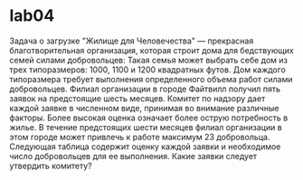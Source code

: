 # lab04
Задача о загрузке
"Жилище для Человечества" — прекрасная благотворительная организация, которая строит дома для бедствующих семей силами добровольцев: Такая семья может выбрать себе дом из трех типоразмеров: 1000, 1100 и 1200 квадратных футов. Дом каждого типоразмера требует выполнения определенного объема  работ силами добровольцев. Филиал организации в городе Файтвилл получил пять заявок на предстоящие шесть месяцев. Комитет по надзору дает каждой заявке в численном виде, принимая во внимание различные факторы.  Более высокая оценка означает более острую потребность в жилье. В течение предстоящих шести месяцев филиал организации в этом городе может привлечь  к работе максимум 23 добровольца. Следующая таблица содержит оценку каждой заявки и необходимое число добровольцев для ее выполнения. Какие заявки следует утвердить комитету?
